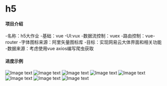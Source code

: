 # h5

#### 项目介绍
-名称：h5大作业
-基础：vue
-UI:vux
-数据流控制：vuex
-路由控制：vue-router
-字体图标来源：阿里矢量图标库
-目标：实现网易云大体界面和相关功能
-数据来源：考虑使用vue axios编写爬虫获取

#### 进度示例
![Image text](https://gitee.com/cgggitee/h5_vue_wangyiyun/raw/master/img-folder/1.png)
![Image text](https://gitee.com/cgggitee/h5_vue_wangyiyun/raw/master/img-folder/2.png)
![Image text](https://gitee.com/cgggitee/h5_vue_wangyiyun/raw/master/img-folder/3.png)
![Image text](https://gitee.com/cgggitee/h5_vue_wangyiyun/raw/master/img-folder/4.png)
![Image text](https://gitee.com/cgggitee/h5_vue_wangyiyun/raw/master/img-folder/5.png)
![Image text](https://gitee.com/cgggitee/h5_vue_wangyiyun/raw/master/img-folder/6.png)
![Image text](https://gitee.com/cgggitee/h5_vue_wangyiyun/raw/master/img-folder/7.png)
![Image text](https://gitee.com/cgggitee/h5_vue_wangyiyun/raw/master/img-folder/8.png)